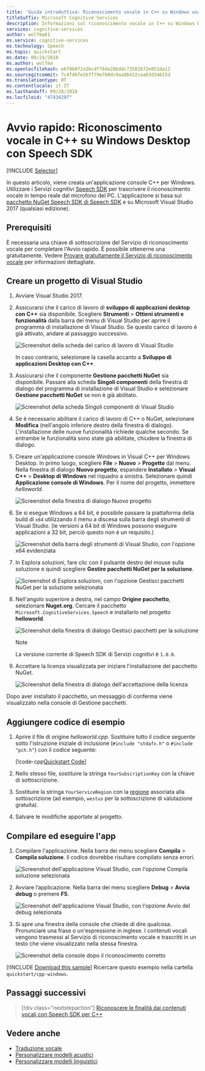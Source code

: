 ```yaml
---
title: 'Guida introduttiva: Riconoscimento vocale in C++ su Windows usando Speech SDK di Servizi cognitivi'
titleSuffix: Microsoft Cognitive Services
description: Informazioni sul riconoscimento vocale in C++ su Windows Desktop con Speech SDK di Servizi cognitivi
services: cognitive-services
author: wolfma61
ms.service: cognitive-services
ms.technology: Speech
ms.topic: quickstart
ms.date: 09/24/2018
ms.author: wolfma
ms.openlocfilehash: e6f8b8f2a3bcdf78de28bddc73502872e851da12
ms.sourcegitcommit: 7c4fd6fe267f79e760dc9aa8b432caa03d34615d
ms.translationtype: HT
ms.contentlocale: it-IT
ms.lasthandoff: 09/28/2018
ms.locfileid: "47434297"
---
```

# <a name="quickstart-recognize-speech-in-c-on-windows-by-using-the-speech-sdk"></a>Avvio rapido: Riconoscimento vocale in C++ su Windows Desktop con Speech SDK

[!INCLUDE [Selector](../../../includes/cognitive-services-speech-service-quickstart-selector.md)]

In questo articolo, viene creata un'applicazione console C++ per Windows. Utilizzare i Servizi cognitivi [Speech SDK](speech-sdk.md) per trascrivere il riconoscimento vocale in tempo reale dal microfono del PC. L'applicazione si basa sul [pacchetto NuGet Speech SDK di Speech SDK](https://aka.ms/csspeech/nuget) e su Microsoft Visual Studio 2017 (qualsiasi edizione).

## <a name="prerequisites"></a>Prerequisiti

È necessaria una chiave di sottoscrizione del Servizio di riconoscimento vocale per completare l'Avvio rapido. È possibile ottenerne una gratuitamente. Vedere [Provare gratuitamente il Servizio di riconoscimento vocale](get-started.md) per informazioni dettagliate.

## <a name="create-a-visual-studio-project"></a>Creare un progetto di Visual Studio

1. Avviare Visual Studio 2017.

1. Assicurarsi che il carico di lavoro di **sviluppo di applicazioni desktop con C++** sia disponibile. Scegliere **Strumenti** > **Ottieni strumenti e funzionalità** dalla barra dei menu di Visual Studio per aprire il programma di installazione di Visual Studio. Se questo carico di lavoro è già attivato, andare al passaggio successivo. 

    ![Screenshot della scheda del carico di lavoro di Visual Studio](media/sdk/vs-enable-cpp-workload.png)

    In caso contrario, selezionare la casella accanto a **Sviluppo di applicazioni Desktop con C++**. 

1. Assicurarsi che il componente **Gestione pacchetti NuGet** sia disponibile. Passare alla scheda **Singoli componenti** della finestra di dialogo del programma di installazione di Visual Studio e selezionare **Gestione pacchetti NuGet** se non è già abilitato.

      ![Screenshot della scheda Singoli componenti di Visual Studio](media/sdk/vs-enable-nuget-package-manager.png)

1. Se è necessario abilitare il carico di lavoro di C++ o NuGet, selezionare **Modifica** (nell'angolo inferiore destro della finestra di dialogo). L'installazione delle nuove funzionalità richiede qualche secondo. Se entrambe le funzionalità sono state già abilitate, chiudere la finestra di dialogo.

1. Creare un'applicazione console Windows in Visual C++ per Windows Desktop. In primo luogo, scegliere **File** > **Nuovo** > **Progetto** dal menu. Nella finestra di dialogo **Nuovo progetto**, espandere **Installato** > **Visual C++** > **Desktop di Windows** nel riquadro a sinistra. Selezionare quindi **Applicazione console di Windows**. Per il nome del progetto, immettere *helloworld*.

    ![Screenshot della finestra di dialogo Nuovo progetto](media/sdk/qs-cpp-windows-01-new-console-app.png)

1. Se si esegue Windows a 64 bit, è possibile passare la piattaforma della build di `x64` utilizzando il menu a discesa sulla barra degli strumenti di Visual Studio. (le versioni a 64 bit di Windows possono eseguire applicazioni a 32 bit, perciò questo non è un requisito.)

    ![Screenshot della barra degli strumenti di Visual Studio, con l'opzione x64 evidenziata](media/sdk/qs-cpp-windows-02-switch-to-x64.png)

1. In Esplora soluzioni, fare clic con il pulsante destro del mouse sulla soluzione e quindi scegliere **Gestire pacchetti NuGet per la soluzione**.

    ![Screenshot di Esplora soluzioni, con l'opzione Gestisci pacchetti NuGet per la soluzione selezionata](media/sdk/qs-cpp-windows-03-manage-nuget-packages.png)

1. Nell'angolo superiore a destra, nel campo **Origine pacchetto**, selezionare **Nuget.org**. Cercare il pacchetto `Microsoft.CognitiveServices.Speech` e installarlo nel progetto **helloworld**.

    ![Screenshot della finestra di dialogo Gestisci pacchetti per la soluzione](media/sdk/qs-cpp-windows-04-nuget-install-1.0.0.png)

    > [!NOTE]
    > La versione corrente di Speech SDK di Servizi cognitivi è `1.0.0`.

1. Accettare la licenza visualizzata per iniziare l'installazione del pacchetto NuGet.

    ![Screenshot della finestra di dialogo dell'accettazione della licenza](media/sdk/qs-cpp-windows-05-nuget-license.png)

Dopo aver installato il pacchetto, un messaggio di conferma viene visualizzato nella console di Gestione pacchetti.

## <a name="add-sample-code"></a>Aggiungere codice di esempio

1. Aprire il file di origine *helloworld.cpp*. Sostituire tutto il codice seguente sotto l'istruzione iniziale di inclusione (`#include "stdafx.h"` o `#include "pch.h"`) con il codice seguente:

   [!code-cpp[Quickstart Code](~/samples-cognitive-services-speech-sdk/quickstart/cpp-windows/helloworld/helloworld.cpp#code)]

1. Nello stesso file, sostituire la stringa `YourSubscriptionKey` con la chiave di sottoscrizione.

1. Sostituire la stringa `YourServiceRegion` con la [regione](regions.md) associata alla sottoscrizione (ad esempio, `westus` per la sottoscrizione di valutazione gratuita).

1. Salvare le modifiche apportate al progetto.

## <a name="build-and-run-the-app"></a>Compilare ed eseguire l'app

1. Compilare l'applicazione. Nella barra dei menu scegliere **Compila** > **Compila soluzione**. Il codice dovrebbe risultare compilato senza errori.

   ![Screenshot dell'applicazione Visual Studio, con l'opzione Compila soluzione selezionata](media/sdk/qs-cpp-windows-06-build.png)

1. Avviare l’applicazione. Nella barra dei menu scegliere **Debug** > **Avvia debug** o premere **F5**.

   ![Screenshot dell'applicazione Visual Studio, con l'opzione Avvio del debug selezionata](media/sdk/qs-cpp-windows-07-start-debugging.png)

1. Si apre una finestra della console che chiede di dire qualcosa. Pronunciare una frase o un'espressione in inglese. I contenuti vocali vengono trasmessi al Servizio di riconoscimento vocale e trascritti in un testo che viene visualizzato nella stessa finestra.

   ![Screenshot della console dopo il riconoscimento corretto](media/sdk/qs-cpp-windows-08-console-output-release.png)

[!INCLUDE [Download this sample](../../../includes/cognitive-services-speech-service-speech-sdk-sample-download-h2.md)]
Ricercare questo esempio nella cartella `quickstart/cpp-windows`.

## <a name="next-steps"></a>Passaggi successivi

> [!div class="nextstepaction"]
> [Riconoscere le finalità dai contenuti vocali con Speech SDK per C++](how-to-recognize-intents-from-speech-cpp.md)

## <a name="see-also"></a>Vedere anche 

- [Traduzione vocale](how-to-translate-speech-csharp.md)
- [Personalizzare modelli acustici](how-to-customize-acoustic-models.md)
- [Personalizzare modelli linguistici](how-to-customize-language-model.md)
